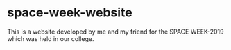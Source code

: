 # space-week-website
This is a website developed by me and my friend for the SPACE WEEK-2019 which was held in our college.
